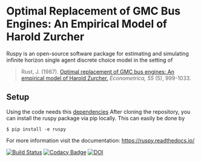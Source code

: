 # Optimal Replacement of GMC Bus Engines: An Empirical Model of Harold Zurcher

Ruspy is an open-source software package for estimating and simulating infinite horizon single agent discrete choice model in the setting of

> Rust, J. (1987). [Optimal replacement of GMC bus engines: An empirical model of Harold Zurcher.](https://doi.org/10.2307/1911259) *Econometrica, 55* (5), 999-1033.

Setup
-----
Using the code needs this [dependencies](https://github.com/OpenSourceEconomics/ruspy/blob/master/environment.yml)
After cloning the repository, you can install the ruspy package via pip locally. This can easily be done by

`$ pip install -e ruspy`


For more information visit the documentation:
https://ruspy.readthedocs.io/


[![Build Status](https://travis-ci.org/OpenSourceEconomics/ruspy.svg?branch=master)](https://travis-ci.org/OpenSourceEconomics/ruspy)
[![Codacy Badge](https://api.codacy.com/project/badge/Grade/91ce9e983dea4403b986f0ca69564818)](https://app.codacy.com/app/OpenSourceEconomics/ruspy?utm_source=github.com&utm_medium=referral&utm_content=OpenSourceEconomics/ruspy&utm_campaign=Badge_Grade_Dashboard)
[![DOI](https://zenodo.org/badge/145026441.svg)](https://zenodo.org/badge/latestdoi/145026441)
